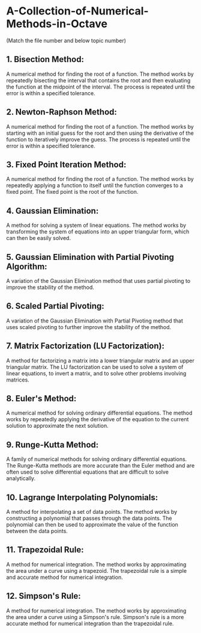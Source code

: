 # A-Collection-of-Numerical-Methods-in-Octave

(Match the file number and below topic number)

## 1. Bisection Method:
A numerical method for finding the root of a function. The method works by repeatedly bisecting the interval that contains the root and then evaluating the function at the midpoint of the interval. The process is repeated until the error is within a specified tolerance.
    
## 2. Newton-Raphson Method: 
A numerical method for finding the root of a function. The method works by starting with an initial guess for the root and then using the derivative of the function to iteratively improve the guess. The process is repeated until the error is within a specified tolerance.
    
## 3. Fixed Point Iteration Method:
A numerical method for finding the root of a function. The method works by repeatedly applying a function to itself until the function converges to a fixed point. The fixed point is the root of the function.
    
## 4. Gaussian Elimination:
A method for solving a system of linear equations. The method works by transforming the system of equations into an upper triangular form, which can then be easily solved.
    
## 5. Gaussian Elimination with Partial Pivoting Algorithm:
A variation of the Gaussian Elimination method that uses partial pivoting to improve the stability of the method.
    
## 6. Scaled Partial Pivoting:
A variation of the Gaussian Elimination with Partial Pivoting method that uses scaled pivoting to further improve the stability of the method.
    
## 7. Matrix Factorization (LU Factorization):
A method for factorizing a matrix into a lower triangular matrix and an upper triangular matrix. The LU factorization can be used to solve a system of linear equations, to invert a matrix, and to solve other problems involving matrices.
    
## 8. Euler's Method:
A numerical method for solving ordinary differential equations. The method works by repeatedly applying the derivative of the equation to the current solution to approximate the next solution.
    
## 9. Runge-Kutta Method:
A family of numerical methods for solving ordinary differential equations. The Runge-Kutta methods are more accurate than the Euler method and are often used to solve differential equations that are difficult to solve analytically.
    
## 10. Lagrange Interpolating Polynomials:
A method for interpolating a set of data points. The method works by constructing a polynomial that passes through the data points. The polynomial can then be used to approximate the value of the function between the data points.
    
## 11. Trapezoidal Rule:
A method for numerical integration. The method works by approximating the area under a curve using a trapezoid. The trapezoidal rule is a simple and accurate method for numerical integration.
    
## 12. Simpson's Rule:
A method for numerical integration. The method works by approximating the area under a curve using a Simpson's rule. Simpson's rule is a more accurate method for numerical integration than the trapezoidal rule.

